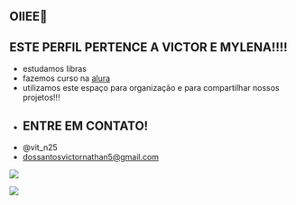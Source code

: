 ## OIIEE👋

## ESTE PERFIL PERTENCE A VICTOR E MYLENA!!!!
- estudamos libras
- fazemos curso na [alura](https://www.alura.com.br/)
- utilizamos este espaço para organização e para compartilhar nossos projetos!!!
- ## ENTRE EM CONTATO!
- @vit_n25
- dossantosvictornathan5@gmail.com

 ![](https://media1.tenor.com/m/GqRRX_s5XLgAAAAd/miss-you-kiss.gif)
 
 ![](https://media1.tenor.com/m/pZAc_Dg7EP8AAAAC/gretchen-maria-odete-brito-de-miranda.gif)
